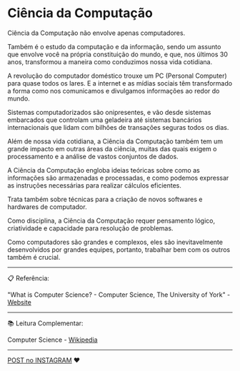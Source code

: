 # Ciência da Computação

Ciência da Computação não envolve apenas computadores.

Também é o estudo da computação e da informação, sendo um assunto que envolve você na própria constituição do mundo, e que, nos últimos 30 anos, transformou a maneira como conduzimos nossa vida cotidiana.

A revolução do computador doméstico trouxe um PC (Personal Computer) para quase todos os lares. E a internet e as mídias sociais têm transformado a forma como nos comunicamos e divulgamos informações ao redor do mundo.

Sistemas computadorizados são onipresentes, e vão desde sistemas embarcados que controlam uma geladeira até sistemas bancários internacionais que lidam com bilhões de transações seguras todos os dias.

Além de nossa vida cotidiana, a Ciência da Computação também tem um grande impacto em outras áreas da ciência, muitas das quais exigem o processamento e a análise de vastos conjuntos de dados.

A Ciência da Computação engloba ideias teóricas sobre como as informações são armazenadas e processadas, e como podemos expressar as instruções necessárias para realizar cálculos eficientes.

Trata também sobre técnicas para a criação de novos softwares e hardwares de computador.

Como disciplina, a Ciência da Computação requer pensamento lógico, criatividade e capacidade para resolução de problemas.

Como computadores são grandes e complexos, eles são inevitavelmente desenvolvidos por grandes equipes, portanto, trabalhar bem com os outros também é crucial.

---

📋 Referência:

"What is Computer Science? - Computer Science, The University of York" - [Website](www.cs.york.ac.uk)

---

:books: Leitura Complementar:

Computer Science - [Wikipedia](https://en.wikipedia.org/wiki/Computer_science)

---

[POST no INSTAGRAM](https://www.instagram.com/p/CFsXTbvJ5B3/) :heart: